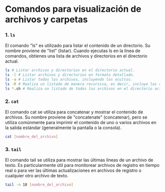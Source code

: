 # Comandos para visualización de archivos y carpetas

### 1. `ls`

El comando "ls" es utilizado para listar el contenido de un directorio. Su nombre proviene de "list" (listar). Cuando ejecutas ls en la línea de comandos, obtienes una lista de archivos y directorios en el directorio actual.

```bash
ls # Listar archivos y directorios en el directorio actual.
ls -l # Listar archivos y directorios en formato detallado.
ls -a # Listar todos los archivos, incluyendo los ocultos.
ls -R # Realiza un listado de manera recursiva, es decir, incluye los archivos y directorios de los subdirectorios.
ls *.sh # Realiza un listado de todos los archivos en el directorio actual que tienen la extensión ".sh"
```

### 2. `cat`

El comando cat se utiliza para concatenar y mostrar el contenido de archivos. Su nombre proviene de "concatenate" (concatenar), pero se utiliza comúnmente para imprimir el contenido de uno o varios archivos en la salida estándar (generalmente la pantalla o la consola).

```bash
cat [nombre_del_archivo]
```

### 3. `tail`

El comando tail se utiliza para mostrar las últimas líneas de un archivo de texto. Es particularmente útil para monitorear archivos de registro en tiempo real o para ver las últimas actualizaciones en archivos de registro o cualquier otro archivo de texto.

```bash
tail -n 10 [nombre_del_archivo]
```